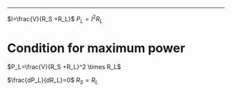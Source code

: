 ___


$I=\frac{V}{R_S +R_L}$ 
$P_L=I^2 R_L$ 


# Condition for maximum power



$P_L=\frac{V}{R_S +R_L}^2 \times R_L$ 

$\frac{dP_L}{dR_L}=0$ 
$R_S=R_L$ 

